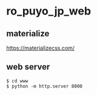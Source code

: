 # ro_puyo_jp_web

## materialize

https://materializecss.com/

## web server


```
$ cd www
$ python -m http.server 8000
```
